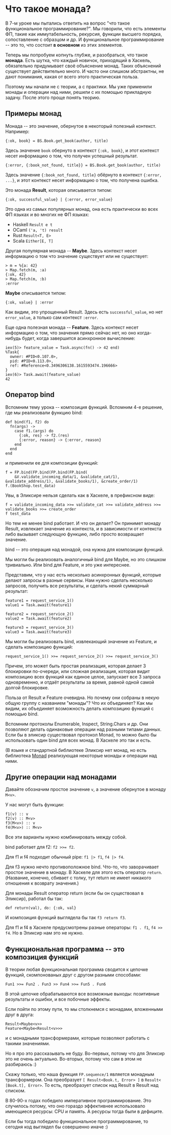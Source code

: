 # Что такое монада?

В 7-м уроке мы пытались ответить на вопрос "что такое функциональное программирование?". Мы говорили, что есть элементы ФП, такие как иммутабельность, рекурсия, функции высшего порядка, сопоставление с образцом и др. И функциональное программирование -- это то, что состоит **в основном** из этих элементов.

Теперь мы попробуем копнуть глубже, и разобраться, что такое **монада**. Есть шутка, что каждый новичок, приходящий в Хаскель, обязательно придумывает своё объяснение монад. Таких объяснений существует действительно много. И часто они слишком абстрактны, не дают понимания, какая от всего этого практическая польза.

Поэтому мы начали не с теории, а с практики. Мы уже применили монады и операции над ними, решили с их помощью прикладную задачу. После этого проще понять теорию.


## Примеры монад

Монада -- это значение, обернутое в некоторый полезный контекст. Например:

```
{:ok, book} = BS.Book.get_book(author, title)
```

Здесь значение `book` обернуто в контекст `{:ok, book}`, и этот контекст несет информацию о том, что получен успешный результат.

```
{:error, {:book_not_found, title}} = BS.Book.get_book(author, title)
```

Здесь значение `{:book_not_found, title}` обёрнуто в контекст `{:error, ...}`, и этот контекст несет информацию о том, что получена ошибка.

Это монада **Result**, которая описывается типом:

```
{:ok, successful_value} | {:error, error_value}
```

Это одна из самых популярных монад, она есть практически во всех ФП языках и во многих не ФП языках:
- Haskell `Result e t`
- OCaml `('a, 't) result`
- Rust `Result<T, E>`
- Scala `Either[E, T]`

Другая популярная монада -- **Maybe**. Здесь контекст несет информацию о том что значение существует или не существует:

```
> m = %{a: 42}
> Map.fetch(m, :a)
{:ok, 42}
> Map.fetch(m, :b)
:error
```

**Maybe** описывается типом:

```
{:ok, value} | :error
```

Как видим, это упрощенный Result. Здесь есть `successful_value`, но нет `error_value`, а только сам контекст `:error`.

Еще одна полезная монада -- **Feature**. Здесь контекст несет информацию о том, что значения прямо сейчас нет, но оно когда-нибудь будет, когда завершится асинхронное вычисление:

```
iex(5)> feature_value = Task.async(fn() -> 42 end)
%Task{
  owner: #PID<0.107.0>,
  pid: #PID<0.113.0>,
  ref: #Reference<0.3496306138.1615593474.196666>
}
iex(6)> Task.await(feature_value)
42
```

## Оператор bind

Вспомним тему урока -- композиция функций. Вспомним 4-е решение, где мы реализовали функцию bind:

```
def bind(f1, f2) do
  fn(args) ->
    case f1.(args) do
      {:ok, res} -> f2.(res)
      {:error, reason} -> {:error, reason}
    end
  end
end
```

и применили ее для композиции функций:

```
f = FP.bind(FP.bind(FP.bind(FP.bind(
    &V.validate_incoming_data/1, &validate_cat/1), &validate_address/1), &validate_books/1), &create_order/1)
f.(BookShop.test_data)
```

Увы, в Эликсире нельзя сделать как в Хаскеле, в префиксном виде:

```
f = validate_incoming_data >>= validate_cat >>= validate_address >>= validate_books >>= create_order
f test_data
```

Но тем не менее bind работает. И что он делает? Он принимет монаду Result, извлекает значение из контекста, и в зависимости от контекста либо вызывает следующую функцию, либо просто возвращает значение.

bind -- это операция над монадой, она нужна для композиции функций.

Мы могли бы реализовать аналогичный bind для Maybe, но это слишком тривиально. Или bind для Feature, и это уже интереснее.

Представим, что у нас есть несколько асинхронных функций, которые делают запросы в разные сервисы. Нам нужно сделать несколько запросов, получить все результаты, и сделать некий суммарный результат:

```
feature1 = request_service_1()
value1 = Task.await(feature1)

feature2 = request_service_2()
value2 = Task.await(feature2)

feature3 = request_service_3()
value3 = Task.await(feature3)
```

Мы могли бы реализовать bind, извлекающий значение из Feature, и сделать композицию функций:

```
request_service_1() >>= request_service_2() >>= request_service_3()
```

Причем, это может быть простая реализация, которая делает 3 блокировки по-очереди, или сложная реализация, которая видит композицию всех функций как единое целое, запускает все 3 запроса одновременно, и отдаёт результаты за время, равной одной самой долгой блокировке.

Польза от Result и Feature очевидна. Но почему они собраны в некую общую группу с названием "монады"? Что их объединяет? Как мы видим, их объединяет возможность делать композицию функций с помощью bind.

Вспомним протоколы Enumerable, Inspect, String.Chars и др. Они позволяют делать одинаковые операции над разными типами данных. Если бы в эликсир существовал протокол Monad, то можно было бы использовать один bind для всех монад. В Хаскеле это так и есть.

(В языке и стандартной библиотеке Эликсир нет монад, но есть библиотека [Monad](https://hexdocs.pm/monad/Monad.html) реализующая некоторые монады и операции над ними.


## Другие операции над монадами

Давайте обозначим простое значение `v`, а значение обернутое в монаду `M<v>`.

У нас могут быть функции:

```
f1(v) :: v
f2(v) :: M<v>
f3(M<v>) :: v
f4(M<v>) :: M<v>
```

Все эти варианты нужно комбинировать между собой. 

bind работает для f2: `f2 >>= f2`.

Для f1 и f4 подходит обычный pipe: `f1 |> f1`, `f4 |> f4`.

Для f3 нужно нечто противоположное bind. Что-то, что заворачивает простое значение в монаду. В Хаскеле для этого есть оператор `return`. (Название, конечно, сбивает с толку, тут return  не имеет никакого отношения к возврату значения.)

Для монады Result оператор return (если бы он существовал в Эликсир), работал бы так:

```
def return(val), do: {:ok, val}
```

И композиция функций выглядела бы так `f3 return f3`. 

Для f1 и f4 в Хаскеле предусмотрены разные операторы: `f1 . f1`, `f4 >> f4`. Но в Эликсир нам это не нужно.


## Функциональная программа -- это композиция функций

В теории любая функциональная программа сводится к цепочке функций, скомпонованых друг с другом разными способами:

```
Fun1 >>= Fun2 . Fun3 >> Fun4 >>= Fun5 . Fun6
```

В этой цепочке обрабатываются все возможные выходы: позитивные результаты и ошибки, и все побочные эффекты. 

Если пойти по этому пути, то мы столкнемся с монадами, вложенными друг в друга:

```
Result<Maybe<v>>
Feature<Maybe<Result<v>>>
```

и с монадными трансформерами, которые позволяют работать с такими значениями. 

Но я про это рассказывать не буду. Во-первых, потому что для Эликсир это не очень актуально. Во-вторых, потому что сам в этом не разбираюсь :)

Скажу только, что наша функция `FP.sequence/1` является монадным трансформером. Она преобразует `[ Result<Book.t, Error> ]` в `Result< [Book.t], Error>`. То есть, преобразует список над Result в Result над списком.

В 80-90-х годах победило императивное программирование. Это случилось потому, что оно гораздо эффективнее использовало имеющиеся ресурсы: CPU и память. А ресурсы тогда были в дефиците.

Если бы тогда победило функциональное программирование, то сегодня код выглядел бы совершенно иначе :)
